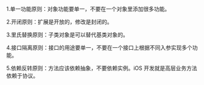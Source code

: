 1.单一功能原则：对象功能要单一，不要在一个对象里添加很多功能。

2.开闭原则：扩展是开放的，修改是封闭的。

3.里氏替换原则：子类对象是可以替代基类对象的。

4.接口隔离原则：接口的用途要单一，不要在一个接口上根据不同入参实现多个功能。

5.依赖反转原则：方法应该依赖抽象，不要依赖实例。iOS 开发就是高层业务方法依赖于协议。